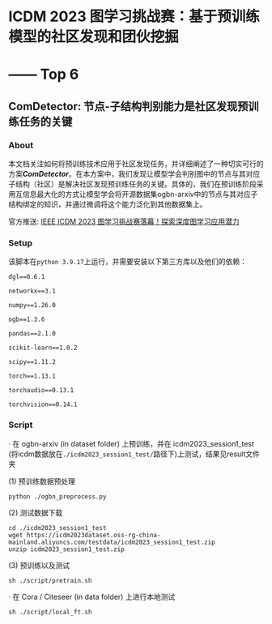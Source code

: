 # ICDM 2023 图学习挑战赛：基于预训练模型的社区发现和团伙挖掘 
# —— Top 6

## ComDetector: 节点-子结构判别能力是社区发现预训练任务的关键

### About
本文档关注如何将预训练技术应用于社区发现任务，并详细阐述了一种切实可行的方案***ComDetector***。在本方案中，我们发现让模型学会判别图中的节点与其对应子结构（社区）是解决社区发现预训练任务的关键。具体的，我们在预训练阶段采用互信息最大化的方式让模型学会将开源数据集ogbn-arxiv中的节点与其对应子结构绑定的知识，并通过微调将这个能力泛化到其他数据集上。

官方推送: [IEEE ICDM 2023 图学习挑战赛落幕！探索深度图学习应用潜力](http://mp.weixin.qq.com/s?__biz=MzkyNDI4Njc5NA==&mid=2247489323&idx=1&sn=f0c9196dcd248648c216fe3df98fda15&chksm=c1d97d0ef6aef418838d1bf07f5824fbcc6f22631ab5122d6030e12e3a869ca9d29eed2069e2&mpshare=1&scene=24&srcid=1213tekVSF2f73bmFu64BJtY&sharer_shareinfo=be4a247a16a5a21ec88df87d7ee8e4b4&sharer_shareinfo_first=be4a247a16a5a21ec88df87d7ee8e4b4#rd)

### Setup
该脚本在`python 3.9.17`上运行，并需要安装以下第三方库以及他们的依赖：

    dgl==0.6.1

    networkx==3.1

    numpy==1.26.0

    ogb==1.3.6

    pandas==2.1.0

    scikit-learn==1.0.2

    scipy==1.11.2

    torch==1.13.1

    torchaudio==0.13.1

    torchvision==0.14.1
    
### Script
· 在 ogbn-arxiv (in dataset folder) 上预训练，并在 icdm2023_session1_test (将icdm数据放在`./icdm2023_session1_test/`路径下)上测试，结果见result文件夹

(1) 预训练数据预处理

`python ./ogbn_preprocess.py`

(2) 测试数据下载

    cd ./icdm2023_session1_test
    wget https://icdm2023dataset.oss-rg-china-mainland.aliyuncs.com/testdata/icdm2023_session1_test.zip
    unzip icdm2023_session1_test.zip
    
(3) 预训练以及测试

`sh ./script/pretrain.sh`

· 在 Cora / Citeseer (in data folder) 上进行本地测试 

`sh ./script/local_ft.sh`
